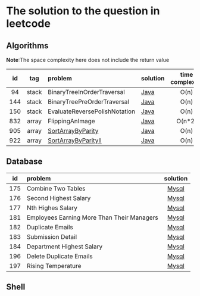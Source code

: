# The solution to the question in leetcode

## Algorithms

**Note**:The space complexity here does not include the return value

|  id  |  tag  | problem                                                      | solution                                                     | time complexity | space complexity |
| :--: | :---: | :----------------------------------------------------------- | ------------------------------------------------------------ | :-------------: | :--------------: |
|  94  | stack | BinaryTreeInOrderTraversal                                   | [Java](./algorithms/java/src/main/java/org/jessenpan/leetcode/S94BinaryTreeInOrderTraversal.java) |      O(n)       |                  |
| 144  | stack | BinaryTreePreOrderTraversal                                  | [Java](./algorithms/java/src/main/java/org/jessenpan/leetcode/S144BinaryTreePreOrderTraversal.java) |      O(n)       |                  |
| 150  | stack | EvaluateReversePolishNotation                                | [Java](./algorithms/java/src/main/java/org/jessenpan/leetcode/S150EvaluateReversePolishNotation.java) |      O(n)       |                  |
| 832  | array | FlippingAnImage                                              | [Java](./algorithms/java/src/main/java/org/jessenpan/leetcode/S832FlippingAnImage.java) |     O(n*2)      |       O(1)       |
| 905  | array | [SortArrayByParity](https://leetcode-cn.com/problems/sort-array-by-parity/) | [Java](./algorithms/java/src/main/java/org/jessenpan/leetcode/S905SortArrayByParity.java) |      O(n)       |       O(1)       |
| 922  | array | [SortArrayByParityII](https://leetcode-cn.com/problems/sort-array-by-parity-ii/) | [Java](./algorithms/java/src/main/java/org/jessenpan/leetcode/S922SortArrayByParityII.java) |      O(n)       |       O(1)       |

## Database

|  id  | problem                                    |                           solution                           |
| :--: | :----------------------------------------- | :----------------------------------------------------------: |
| 175  | Combine Two Tables                         |      [Mysql](./database/mysql/175.CombineTwoTables.sql)      |
| 176  | Second Highest Salary                      |    [Mysql](./database/mysql/176.SecondHighestSalary.sql)     |
| 177  | Nth Highes Salary                          |     [Mysql](./database/mysql/177.NthHightestSalary.sql)      |
| 181  | Employees Earning More Than Their Managers | [Mysql](./database/mysql/181.EmployeesEarningMoreThanTheirManagers.sql) |
| 182  | Duplicate Emails                           |      [Mysql](./database/mysql/182.DuplicateEmails.sql)       |
| 183  | Submission Detail                          |      [Mysql](./database/mysql/183.SubmissionDetail.sql)      |
| 184  | Department Highest Salary                  |  [Mysql](./database/mysql/184.DepartmentHighestSalary.sql)   |
| 196  | Delete Duplicate Emails                    |   [Mysql](./database/mysql/196.DeleteDuplicateEmails.sql)    |
| 197  | Rising Temperature                         |     [Mysql](./database/mysql/197.RisingTemperature.sql)      |

## Shell

